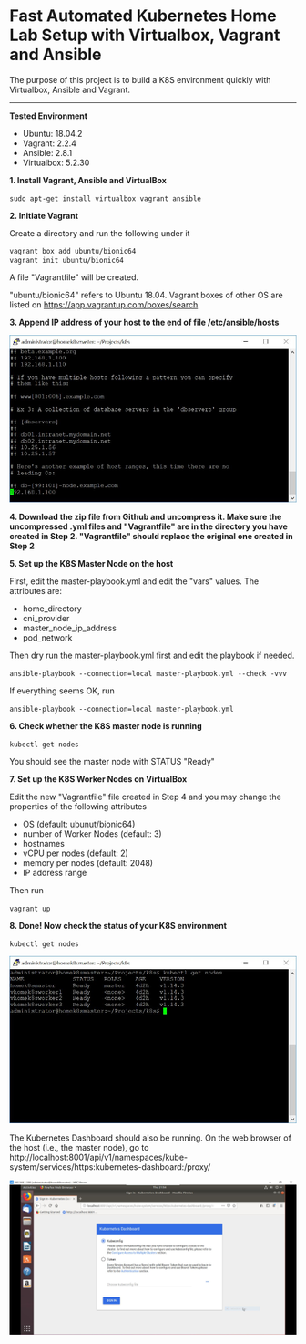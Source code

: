 # Fast Automated Kubernetes Home Lab Setup with Virtualbox, Vagrant and Ansible
The purpose of this project is to build a K8S environment quickly with Virtualbox, Ansible and Vagrant.

<hr>

**Tested Environment**

- Ubuntu: 18.04.2
- Vagrant: 2.2.4
- Ansible: 2.8.1
- Virtualbox: 5.2.30

**1. Install Vagrant, Ansible and VirtualBox**

`sudo apt-get install virtualbox vagrant ansible`

**2. Initiate Vagrant**

Create a directory and run the following under it

```
vagrant box add ubuntu/bionic64
vagrant init ubuntu/bionic64
```

A file "Vagrantfile" will be created.

"ubuntu/bionic64" refers to Ubuntu 18.04. Vagrant boxes of other OS are listed on https://app.vagrantup.com/boxes/search

**3. Append IP address of your host to the end of file /etc/ansible/hosts**

![alt text](https://raw.githubusercontent.com/ipccheng/k8s-home-lab/master/Figure-1.JPG)

**4. Download the zip file from Github and uncompress it. Make sure the uncompressed .yml files and "Vagrantfile" are in the directory you have created in Step 2. "Vagrantfile" should replace the original one created in Step 2**

**5. Set up the K8S Master Node on the host**

First, edit the master-playbook.yml and edit the "vars" values. The attributes are:

- home_directory
- cni_provider
- master_node_ip_address
- pod_network

Then dry run the master-playbook.yml first and edit the playbook if needed.

`ansible-playbook --connection=local master-playbook.yml --check -vvv`

If everything seems OK, run

`ansible-playbook --connection=local master-playbook.yml`

**6. Check whether the K8S master node is running**

`kubectl get nodes`

You should see the master node with STATUS "Ready"

**7. Set up the K8S Worker Nodes on VirtualBox**

Edit the new "Vagrantfile" file created in Step 4 and you may change the properties of the following attributes

- OS (default: ubunut/bionic64)
- number of Worker Nodes (default: 3)
- hostnames
- vCPU per nodes (default: 2)
- memory per nodes (default: 2048)
- IP address range

Then run

`vagrant up`

**8. Done! Now check the status of your K8S environment**

`kubectl get nodes`

![alt text](https://raw.githubusercontent.com/ipccheng/k8s-home-lab/master/Figure-2.JPG)

The Kubernetes Dashboard should also be running. On the web browser of the host (i.e., the master node), go to http://localhost:8001/api/v1/namespaces/kube-system/services/https:kubernetes-dashboard:/proxy/

![alt text](https://raw.githubusercontent.com/ipccheng/k8s-home-lab/master/Figure-3.JPG)

